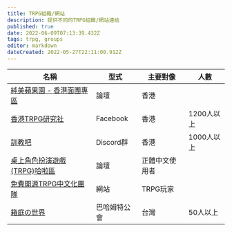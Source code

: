 ```yaml
---
title: TRPG組織/網站
description: 提供不同的TRPG組織/網站連結
published: true
date: 2022-06-09T07:13:39.432Z
tags: trpg, groups
editor: markdown
dateCreated: 2022-05-27T22:11:00.912Z
---
```


|名稱|型式|主要對像|人數
| -- | -- | -- | -- |
[純美蘋果園 - 香港面團專區](http://www.goddessfantasy.net/bbs/index.php?board=1400.0)|論壇|香港|
[香港TRPG研究社](https://www.facebook.com/groups/HKTRPG/)|Facebook|香港|1200人以上
[訓教吧](https://discord.gg/vx4kcm7)|Discord群|香港|1000人以上
[桌上角色扮演遊戲(TRPG)哈啦區](https://forum.gamer.com.tw/B.php?bsn=60429&subbsn=0)|論壇|正體中文使用者|
[免費開源TRPG中文化團隊](https://hazmole.github.io/Free-Open-TRPG-Translation/)|網站|TRPG玩家|
[箱庭の世界](https://guild.gamer.com.tw/about.php?gsn=7149)|巴哈姆特公會|台灣|50人以上
